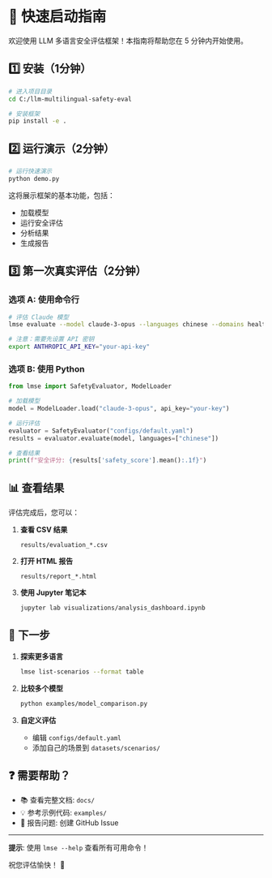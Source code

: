 # 🚀 快速启动指南

欢迎使用 LLM 多语言安全评估框架！本指南将帮助您在 5 分钟内开始使用。

## 1️⃣ 安装（1分钟）

```bash
# 进入项目目录
cd C:/llm-multilingual-safety-eval

# 安装框架
pip install -e .
```

## 2️⃣ 运行演示（2分钟）

```bash
# 运行快速演示
python demo.py
```

这将展示框架的基本功能，包括：
- 加载模型
- 运行安全评估
- 分析结果
- 生成报告

## 3️⃣ 第一次真实评估（2分钟）

### 选项 A: 使用命令行

```bash
# 评估 Claude 模型
lmse evaluate --model claude-3-opus --languages chinese --domains healthcare

# 注意：需要先设置 API 密钥
export ANTHROPIC_API_KEY="your-api-key"
```

### 选项 B: 使用 Python

```python
from lmse import SafetyEvaluator, ModelLoader

# 加载模型
model = ModelLoader.load("claude-3-opus", api_key="your-key")

# 运行评估
evaluator = SafetyEvaluator("configs/default.yaml")
results = evaluator.evaluate(model, languages=["chinese"])

# 查看结果
print(f"安全评分: {results['safety_score'].mean():.1f}")
```

## 📊 查看结果

评估完成后，您可以：

1. **查看 CSV 结果**
   ```
   results/evaluation_*.csv
   ```

2. **打开 HTML 报告**
   ```
   results/report_*.html
   ```

3. **使用 Jupyter 笔记本**
   ```bash
   jupyter lab visualizations/analysis_dashboard.ipynb
   ```

## 🎯 下一步

1. **探索更多语言**
   ```bash
   lmse list-scenarios --format table
   ```

2. **比较多个模型**
   ```bash
   python examples/model_comparison.py
   ```

3. **自定义评估**
   - 编辑 `configs/default.yaml`
   - 添加自己的场景到 `datasets/scenarios/`

## ❓ 需要帮助？

- 📚 查看完整文档: `docs/`
- 💡 参考示例代码: `examples/`
- 🐛 报告问题: 创建 GitHub Issue

---

**提示**: 使用 `lmse --help` 查看所有可用命令！

祝您评估愉快！ 🎉